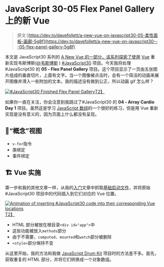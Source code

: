 # JavaScript 30-05 Flex Panel Gallery 上的新 Vue

> 原文:[https://dev.to/davefollett/a-new-vue-on-javascript30-05-柔性面板-画廊-5g8f](https://dev.to/davefollett/a-new-vue-on-javascript30---05-flex-panel-gallery-5g8f)

本文是 JavaScript30 系列的 [A New Vue 的一部分，该系列探索了使用](https://dev.to/t/anewvueonjs30) [Vue](https://vuejs.org) 重新实现韦斯博斯([@韦斯博斯](https://twitter.com/wesbos) ) [#JavaScript30](https://JavaScript30.com) 项目。今天我将处理#JavaScript30 的 **05 - Flex Panel Gallery** 项目。这个项目显示了一页由五张图片组成的垂直切片，上面有文字。当一个图像被点击时，会有一个简洁的动画来展开图像并滑入一些附加的文本。我的描述没有做到公正，所以动画 gif 怎么样？

[![#JavaScript30 Finished Flex Panel Gallery](../Images/905238866050fa5a14f252fb73ab0759.png)T2】](https://res.cloudinary.com/practicaldev/image/fetch/s--9XWSIeO3--/c_limit%2Cf_auto%2Cfl_progressive%2Cq_66%2Cw_880/https://davefollett.io/2018/10/09/a-new-vue-on-javascript30-05-flex-panel-gallery/js30-flex-panel-gallery.gif)

如果你一直在关注，你会注意到我跳过了#JavaScript30 的 **04 - Array Cardio Day 1** 项目。虽然这是学习 [JavaScript 数组](https://developer.mozilla.org/en-US/docs/Web/JavaScript/Reference/Global_Objects/Array)的一个很好的练习，但是用 Vue 重新实现是没有意义的，因为页面上什么都没有呈现。

## [](#vue-concepts)🔑“概念”视图

*   `v-for`指令
*   类绑定
*   事件绑定

## [](#vue-implementation)🏗️ Vue 实施

第一步和我的其他文章一样，从我的[入门](https://dev.to/davefollett/a-new-vue-on-javascript30---getting-started-4o61)文章中抓取[基础启动文件](https://github.com/davefollett/JavaScript30/blob/master/00%20-%20Getting%20Started/index-VUE.html)，并将原始#JavaScript30 项目中的代码插入到它们对应的 Vue 位置。

[![Animation of inserting #JavaScript30 code into their corresponding Vue locations](../Images/fb3175b7906ff697099ba6627d4167e1.png)T2】](https://res.cloudinary.com/practicaldev/image/fetch/s--8rgwAuTe--/c_limit%2Cf_auto%2Cfl_progressive%2Cq_66%2Cw_880/https://davefollett.io/2018/10/09/a-new-vue-on-javascript30-05-flex-panel-gallery/js30-to-vue-locations.gif)

*   HTML 部分被放在根目录`<div id="app">`中
*   这些功能被放入`methods`部分
*   由于不需要，`computed`、`mounted`和`watch`部分被删除
*   `<style>`部分保持不变

从这里开始，我的方法和我做 [JavaScript Drum Kit](https://dev.to/davefollett/a-new-vue-on-javascript30---01-javascript-drum-kit-1k7f) 项目时的方法差不多。首先，获取重复的 HTML 部分，并将它们转换成一个对象数组。
